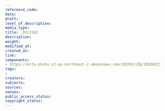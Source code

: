```yaml
---
reference_code: 
date: 
draft: 
level_of_description: 
media_type: 
title: _DSC2162
description: 
weight: 
modified_at: 
created_at: 
link: 
components:
- https://kctu-photo.s3.ap-northeast-2.amazonaws.com/2020년/2월/20200225_문중원+열사+문제해결+촉구+108배+2일차/_DSC2162.jpg
tags:
- 
creators: 
subjects: 
sources: 
venues: 
public_access_status: 
copyright_status: 
---
```

